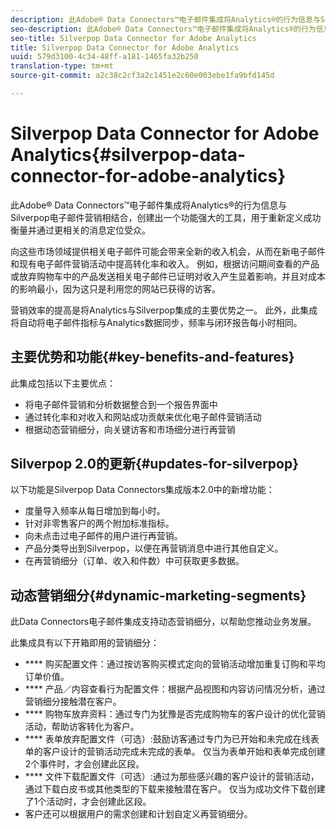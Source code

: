 ```yaml
---
description: 此Adobe® Data Connectors™电子邮件集成将Analytics®的行为信息与Silverpop电子邮件营销相结合，创建出一个功能强大的工具，用于重新定义成功衡量并通过更相关的消息定位受众。
seo-description: 此Adobe® Data Connectors™电子邮件集成将Analytics®的行为信息与Silverpop电子邮件营销相结合，创建出一个功能强大的工具，用于重新定义成功衡量并通过更相关的消息定位受众。
seo-title: Silverpop Data Connector for Adobe Analytics
title: Silverpop Data Connector for Adobe Analytics
uuid: 579d3100-4c34-48ff-a181-1465fa32b250
translation-type: tm+mt
source-git-commit: a2c38c2cf3a2c1451e2c60e003ebe1fa9bfd145d

---
```



# Silverpop Data Connector for Adobe Analytics{#silverpop-data-connector-for-adobe-analytics}

此Adobe® Data Connectors™电子邮件集成将Analytics®的行为信息与Silverpop电子邮件营销相结合，创建出一个功能强大的工具，用于重新定义成功衡量并通过更相关的消息定位受众。

向这些市场领域提供相关电子邮件可能会带来全新的收入机会，从而在新电子邮件和现有电子邮件营销活动中提高转化率和收入。 例如，根据访问期间查看的产品或放弃购物车中的产品发送相关电子邮件已证明对收入产生显着影响，并且对成本的影响最小，因为这只是利用您的网站已获得的访客。

营销效率的提高是将Analytics与Silverpop集成的主要优势之一。 此外，此集成将自动将电子邮件指标与Analytics数据同步，频率与闭环报告每小时相同。

## 主要优势和功能{#key-benefits-and-features}

此集成包括以下主要优点：

* 将电子邮件营销和分析数据整合到一个报告界面中
* 通过转化率和对收入和网站成功贡献来优化电子邮件营销活动
* 根据动态营销细分，向关键访客和市场细分进行再营销

## Silverpop 2.0的更新{#updates-for-silverpop}

以下功能是Silverpop Data Connectors集成版本2.0中的新增功能：

* 度量导入频率从每日增加到每小时。
* 针对非零售客户的两个附加标准指标。
* 向未点击过电子邮件的用户进行再营销。
* 产品分类导出到Silverpop，以便在再营销消息中进行其他自定义。
* 在再营销细分（订单、收入和件数）中可获取更多数据。

## 动态营销细分{#dynamic-marketing-segments}

此Data Connectors电子邮件集成支持动态营销细分，以帮助您推动业务发展。

此集成具有以下开箱即用的营销细分：

* **** 购买配置文件：通过按访客购买模式定向的营销活动增加重复订购和平均订单价值。
* **** 产品／内容查看行为配置文件：根据产品视图和内容访问情况分析，通过营销细分接触潜在客户。
* **** 购物车放弃资料：通过专门为犹豫是否完成购物车的客户设计的优化营销活动，帮助访客转化为客户。
* **** 表单放弃配置文件（可选）:鼓励访客通过专门为已开始和未完成在线表单的客户设计的营销活动完成未完成的表单。 仅当为表单开始和表单完成创建2个事件时，才会创建此区段。
* **** 文件下载配置文件（可选）:通过为那些感兴趣的客户设计的营销活动，通过下载白皮书或其他类型的下载来接触潜在客户。 仅当为成功文件下载创建了1个活动时，才会创建此区段。
* 客户还可以根据用户的需求创建和计划自定义再营销细分。